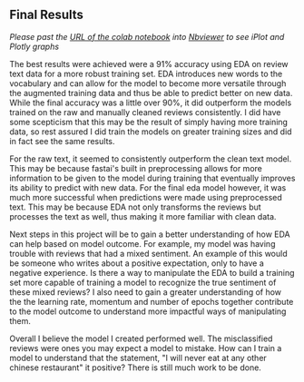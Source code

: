 ## Final Results

_Please past the [URL of the colab notebook](https://github.com/merrillm1/sentiment_analysis_with_ULMFiT/blob/master/Yelp_Sentiment_Analysis_with_ULMFiT.ipynb) into [Nbviewer](https://nbviewer.jupyter.org/) to see iPlot and Plotly graphs_

The best results were achieved were a 91% accuracy using EDA on review text data for a more robust training set. EDA introduces new words to the vocabulary and can allow for the model to become more versatile through the augmented training data and thus be able to predict better on new data. While the final accuracy was a little over 90%, it did outperform the models trained on the raw and manually cleaned reviews consistently. I did have some scepticism that this may be the result of simply having more training data, so rest assured I did train the models on greater training sizes and did in fact see the same results.

For the raw text, it seemed to consistently outperform the clean text model. This may be because fastai's built in preprocessing allows for more information to be given to the model during training that eventually improves its ability to predict with new data. For the final eda model however, it was much more successful when predictions were made using preprocessed text. This may be because EDA not only transforms the reviews but processes the text as well, thus making it more familiar with clean data.

Next steps in this project will be to gain a better understanding of how EDA can help based on model outcome. For example, my model was having trouble with reviews that had a mixed sentiment. An example of this would be someone who writes about a positive expectation, only to have a negative experience. Is there a way to manipulate the EDA to build a training set more capable of training a model to recognize the true sentiment of these mixed reviews? I also need to gain a greater understanding of how the the learning rate, momentum and number of epochs together contribute to the model outcome to understand more impactful ways of manipulating them.

Overall I believe the model I created performed well. The misclassified reviews were ones you may expect a model to mistake. How can I train a model to understand that the statement, "I will never eat at any other chinese restaurant" it positive? There is still much work to be done.

